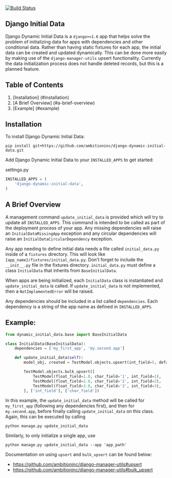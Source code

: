 [![Build Status](https://travis-ci.org/ambitioninc/django-dynamic-initial-data.png)](https://travis-ci.org/ambitioninc/django-dynamic-initial-data)
## Django Initial Data

Django Dynamic Initial Data is a `django>=1.6` app that helps solve the problem of initializing data for apps with
dependencies and other conditional data. Rather than having static fixtures for each app, the initial data
can be created and updated dynamically. This can be done more easily by making use of the `django-manager-utils`
upsert functionality. Currently the data initialization process does not handle deleted records, but this is
a planned feature.

## Table of Contents

1. [Installation] (#installation)
1. [A Brief Overview] (#a-brief-overview)
1. [Example] (#example)

## Installation
To install Django Dynamic Initial Data:

```shell
pip install git+https://github.com/ambitioninc/django-dynamic-initial-data.git
```

Add Django Dynamic Initial Data to your `INSTALLED_APPS` to get started:

settings.py
```python
INSTALLED_APPS = (
    'django-dynamic-initial-data',
)
```

## A Brief Overview

A management command `update_initial_data` is provided which will try to update all `INSTALLED_APPS`. This
command is intended to be called as part of the deployment process of your app. Any missing dependencies
will raise an `InitialDataMissingApp` exception and any circular dependencies will raise an
`InitialDataCircularDependency` exception.

Any app needing to define initial data needs a file called `initial_data.py` inside of a `fixtures`
directory. This will look like `{app_name}/fixtures/initial_data.py`. Don't forget to include
the `__init__.py` file in the fixtures directory. `initial_data.py` must define a class `InitialData`
that inherits from `BaseInitialData`.

When apps are being initialized, each `InitialData` class is instantiated and `update_initial_data` is called.
If `update_initial_data` is not implemented, then a `NotImplementedError` will be raised.

Any dependencies should be included in a list called `dependencies`. Each dependency is a string
of the app name as defined in `INSTALLED_APPS`.

## Example:

```python
from dynamic_initial_data.base import BaseInitialData

class InitialData(BaseInitialData):
    dependencies = ['my_first_app', 'my.second.app']

    def update_initial_data(self):
        model_obj, created = TestModel.objects.upsert(int_field=5, defaults={'float_field': 2.0})

        TestModel.objects.bulk_upsert([
            TestModel(float_field=1.0, char_field='1', int_field=1),
            TestModel(float_field=2.0, char_field='2', int_field=2),
            TestModel(float_field=3.0, char_field='3', int_field=3),
        ], ['int_field'], ['char_field'])
```
In this example, the `update_initial_data` method will be called for `my_first_app` (following any dependencies first),
and then for `my.second.app`, before finally calling `update_initial_data` on this class. Again, this can be executed by calling

```
python manage.py update_initial_data
```

Similarly, to only initialize a single app, use

```
python manage.py update_initial_data --app 'app_path'
```

Documentation on using `upsert` and `bulk_upsert` can be found below:
- https://github.com/ambitioninc/django-manager-utils#upsert
- https://github.com/ambitioninc/django-manager-utils#bulk_upsert
